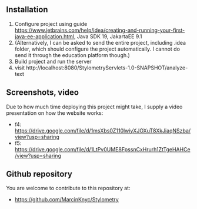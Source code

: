 ## Installation
1. Configure project using guide https://www.jetbrains.com/help/idea/creating-and-running-your-first-java-ee-application.html, Java SDK 19, JakartaEE 9.1
2. (Alternatively, I can be asked to send the entire project, including .idea folder, which should configure the project automatically. I cannot do send it through the education platform though.)
3. Build project and run the server
4. visit http://localhost:8080/StylometryServlets-1.0-SNAPSHOT/analyze-text

## Screenshots, video
Due to how much time deploying this project might take, I supply a video presentation on how the website works:
- f4: https://drive.google.com/file/d/1msXbs0Z110lwiyXJOXuT8XkJiaqNSzba/view?usp=sharing
- f5: https://drive.google.com/file/d/1LtPv0UME8FpssnCxHrurh1ZtTgeHAHCe/view?usp=sharing

## Github repository
You are welcome to contribute to this repository at:
- https://github.com/MarcinKnyc/Stylometry